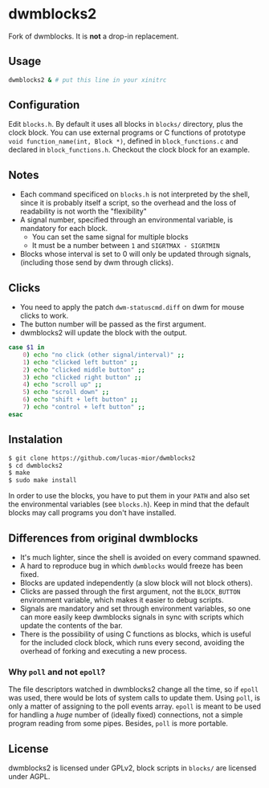 # dwmblocks2
Fork of dwmblocks. It is **not** a drop-in replacement.

## Usage
```sh
dwmblocks2 & # put this line in your xinitrc
```

## Configuration
Edit `blocks.h`.
By default it uses all blocks in `blocks/` directory,
plus the clock block.
You can use external programs or C functions of
prototype `void function_name(int, Block *)`,
defined in `block_functions.c` and declared in `block_functions.h`.
Checkout the clock block for an example.

## Notes
- Each command specificed on `blocks.h` is not interpreted by the shell,
  since it is probably itself a script, so the overhead and the loss
  of readability is not worth the "flexibility"
- A signal number, specified through an environmental variable,
  is mandatory for each block.
  * You can set the same signal for multiple blocks
  * It must be a number between `1` and `SIGRTMAX - SIGRTMIN`
- Blocks whose interval is set to 0 will only be updated through signals,
  (including those send by dwm through clicks).

## Clicks
- You need to apply the patch `dwm-statuscmd.diff`
  on dwm for mouse clicks to work.
- The button number will be passed as the first argument.
- dwmblocks2 will update the block with the output.

```sh
case $1 in
    0) echo "no click (other signal/interval)" ;;
    1) echo "clicked left button" ;;
    2) echo "clicked middle button" ;;
    3) echo "clicked right button" ;;
    4) echo "scroll up" ;;
    5) echo "scroll down" ;;
    6) echo "shift + left button" ;;
    7) echo "control + left button" ;;
esac
```

## Instalation
```sh
$ git clone https://github.com/lucas-mior/dwmblocks2
$ cd dwmblocks2
$ make
$ sudo make install
```
In order to use the blocks, you have to put them in your
`PATH` and also set the environmental variables (see `blocks.h`).
Keep in mind that the default blocks may call programs you don't have installed.

## Differences from original dwmblocks
- It's much lighter, since the shell is avoided on every command spawned.
- A hard to reproduce bug in which `dwmblocks` would freeze has been fixed.
- Blocks are updated independently (a slow block will not block others).
- Clicks are passed through the first argument, not the `BLOCK_BUTTON`
  environment variable, which makes it easier to debug scripts.
- Signals are mandatory and set through environment variables, so one
  can more easily keep dwmblocks signals in sync with scripts which update
  the contents of the bar.
- There is the possibility of using C functions as blocks, which is
  useful for the included clock block, which runs every second, avoiding the
  overhead of forking and executing a new process.

### Why `poll` and not `epoll`?
The file descriptors watched in dwmblocks2 change all the time, so if `epoll` was
used, there would be lots of system calls to update them. Using `poll`, is
only a matter of assigning to the poll events array. `epoll` is meant to be used
for handling a *huge* number of (ideally fixed) connections, not a simple
program reading from some pipes. Besides, `poll` is more portable.

## License
dwmblocks2 is licensed under GPLv2,
block scripts in `blocks/` are licensed under AGPL.
